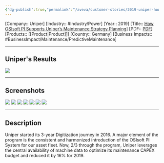 ```yaml
---
{"dg-publish":true,"permalink":"/aveva/customer-stories/2019-uniper-how-os-isoft-pi-supports-uniper-s-maintenance-strategy-planning/","dgPassFrontmatter":true}
---
```


[Company:: Uniper]
[Industry:: #Industry/Power]
[Year:: 2019]
[Title:: [How OSIsoft PI Supports Uniper’s Maintenance Strategy Planning](https://resources.osisoft.com/presentations/how-osisoft-pi-supports-uniper-s-maintenance-strategy-planning/)]
[PDF:: [PDF](https://cdn.osisoft.com/osi/presentations/2019-uc-san-francisco/US19NA-D2PG07-UniperSE-vanAaken-How-OSIsoft-PI-supports-Unipers-Maintenance-Strategy-Planning.pdf)]
[Products:: [[Product\|Product]]]
[Country:: Germany]
[Business Impacts:: #BusinessImpact/Maintenance/PredictiveMaintenance]

---
## Uniper's Results
![](https://i.imgur.com/YTEDM0J.png)

---
## Screenshots
![](https://i.imgur.com/tvmhya5.png)
![](https://i.imgur.com/lPSpVDz.png)
![](https://i.imgur.com/adg14Lp.png)
![](https://i.imgur.com/qocOwOh.png)
![](https://i.imgur.com/KXsFl8b.png)
![](https://i.imgur.com/8SHHmb1.png)
![](https://i.imgur.com/a8G9h0a.png)

---
## Description
Uniper started its 3-year Digitization journey in 2016. A major element of the program is the consistent and harmonized introduction of the OSIsoft PI System for our asset fleet. Now, 2/3 through the program, Uniper leverages the central availability of machine data to optimize its maintenance CAPEX budget and reduced it by 16% for 2019.